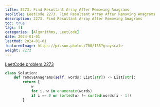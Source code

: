 ```yaml
---
title: 2273. Find Resultant Array After Removing Anagrams
seoTitle: LeetCode 2273. Find Resultant Array After Removing Anagrams | Python solution and explanation
description: 2273. Find Resultant Array After Removing Anagrams
toc: true
tags: []
categories: [Algorithms, LeetCode]
date: 2024-01-01
lastMod: 2024-01-01
featuredImage: https://picsum.photos/700/155?grayscale
weight: 2273
---
```


[LeetCode problem 2273](https://leetcode.com/problems/find-resultant-array-after-removing-anagrams/)

```python
class Solution:
    def removeAnagrams(self, words: List[str]) -> List[str]:
        return [
            w
            for i, w in enumerate(words)
            if i == 0 or sorted(w) != sorted(words[i - 1])
        ]

```

